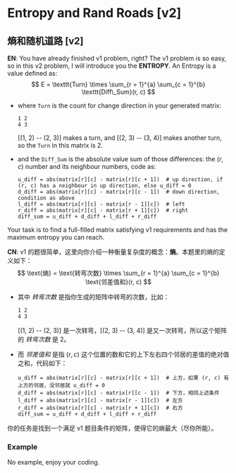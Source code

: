 # Entropy and Rand Roads [v2]

## 熵和随机道路 [v2]

**EN**: You have already finished v1 problem, right? The v1 problem is so easy, so in this v2 problem, I will introduce you the **ENTROPY**. An Entropy is a value defined as:
$$
E = \texttt{Turn} \times \sum_{r = 1}^{a} \sum_{c = 1}^{b} \texttt{Diff\_Sum}(r, c)
$$

- where `Turn` is the count for change direction in your generated matrix:

  ```plain
  1 2
  4 3
  ```

  [(1, 2) -- (2, 3)] makes a turn, and [(2, 3) -- (3, 4)] makes another turn, so the `Turn` in this matrix is 2.

- and the `Diff_Sum` is the absolute value sum of those differences: the $(r, c)$ number and its neighbour numbers, code as:

  ```plain
  u_diff = abs(matrix[r][c] - matrix[r][c + 1])  # up direction, if (r, c) has a neighbour in up direction, else u_diff = 0
  d_diff = abs(matrix[r][c] - matrix[r][c - 1])  # down direction, condition as above
  l_diff = abs(matrix[r][c] - matrix[r - 1][c])  # left
  r_diff = abs(matrix[r][c] - matrix[r + 1][c])  # right
  diff_sum = u_diff + d_diff + l_diff + r_diff
  ```

Your task is to find a full-filled matrix satisfying v1 requirements and has the maximum entropy you can reach.

**CN**: v1 的题很简单，这里向你介绍一种衡量复杂度的概念：**熵**。本题里的熵的定义如下：
$$
\text{熵} = \text{转弯次数} \times \sum_{r = 1}^{a} \sum_{c = 1}^{b} \text{邻差值和}(r, c)
$$

- 其中 *转弯次数* 是指你生成的矩阵中转弯的次数，比如：

  ```plain
  1 2
  4 3
  ```

  [(1, 2) -- (2, 3)] 是一次转弯，[(2, 3) -- (3, 4)] 是又一次转弯，所以这个矩阵的 *转弯次数* 是 2。

- 而 *邻差值和* 是指 $(r, c)$ 这个位置的数和它的上下左右四个邻居的差值的绝对值之和，代码如下：

  ```plain
  u_diff = abs(matrix[r][c] - matrix[r][c + 1])  # 上方，如果 (r, c) 有上方的邻居，没邻居就 u_diff = 0
  d_diff = abs(matrix[r][c] - matrix[r][c - 1])  # 下方，相同上述条件
  l_diff = abs(matrix[r][c] - matrix[r - 1][c])  # 左方
  r_diff = abs(matrix[r][c] - matrix[r + 1][c])  # 右方
  diff_sum = u_diff + d_diff + l_diff + r_diff
  ```

你的任务是找到一个满足 v1 题目条件的矩阵，使得它的熵最大（尽你所能）。

### Example

No example, enjoy your coding.